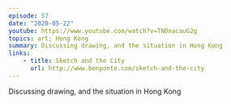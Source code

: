 ```yaml
---
episode: 57
date: "2020-05-22"
youtube: https://www.youtube.com/watch?v=TN0nacauG2g
topics: art; Hong Kong
summary: Discussing drawing, and the situation in Hong Kong
links:
    - title: Sketch and the City
      url: http://www.benponte.com/sketch-and-the-city
---
```


Discussing drawing, and the situation in Hong Kong
